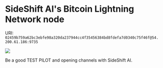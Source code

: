 # SideShift AI's Bitcoin Lightning Network node

URI: `02459b759a62bc3ebfe98a320da237944cc4f35456384bd8fdefa7d0340c75f46f@54.200.61.186:9735`

![](https://chart.googleapis.com/chart?cht=qr&chl=02459b759a62bc3ebfe98a320da237944cc4f35456384bd8fdefa7d0340c75f46f@54.200.61.186:9735&chs=300x300&chld=L|0)

Be a good TEST PILOT and opening channels with SideShift AI.

